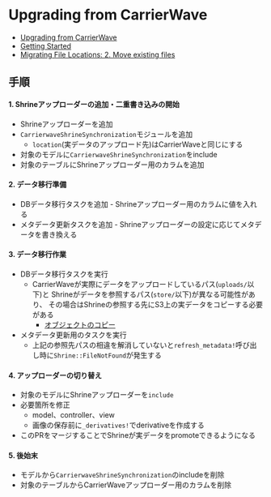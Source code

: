 # Upgrading from CarrierWave
- [Upgrading from CarrierWave](https://shrinerb.com/docs/carrierwave)
- [Getting Started](https://shrinerb.com/docs/getting-started)
- [Migrating File Locations: 2. Move existing files](https://shrinerb.com/docs/changing-location#2-move-existing-files)

## 手順
#### 1. Shrineアップローダーの追加・二重書き込みの開始
- Shrineアップローダーを追加
- `CarrierwaveShrineSynchronization`モジュールを追加
  - `location`(実データのアップロード先)はCarrierWaveと同じにする
- 対象のモデルに`CarrierwaveShrineSynchronization`をinclude
- 対象のテーブルにShrineアップローダー用のカラムを追加

#### 2. データ移行準備
- DBデータ移行タスクを追加 - Shrineアップローダー用のカラムに値を入れる
- メタデータ更新タスクを追加 - Shrineアップローダーの設定に応じてメタデータを書き換える

#### 3. データ移行作業
- DBデータ移行タスクを実行
  - CarrierWaveが実際にデータをアップロードしているパス(`uploads/`以下)と
    Shrineがデータを参照するパス(`store/`以下)が異なる可能性があり、
    その場合はShrineの参照する先にS3上の実データをコピーする必要がある
    - [オブジェクトのコピー](https://docs.aws.amazon.com/ja_jp/cli/latest/userguide/cli-services-s3-commands.html#using-s3-commands-managing-objects-copy)
- メタデータ更新用のタスクを実行
  - 上記の参照先パスの相違を解消していないと`refresh_metadata!`呼び出し時に`Shrine::FileNotFound`が発生する

#### 4. アップローダーの切り替え
- 対象のモデルにShrineアップローダーを`include`
- 必要箇所を修正
  - model、controller、view
  - 画像の保存前に`_derivatives!`でderivativeを作成する
- このPRをマージすることでShrineが実データをpromoteできるようになる

#### 5. 後始末
- モデルから`CarrierwaveShrineSynchronization`のincludeを削除
- 対象のテーブルからCarrierWaveアップローダー用のカラムを削除
